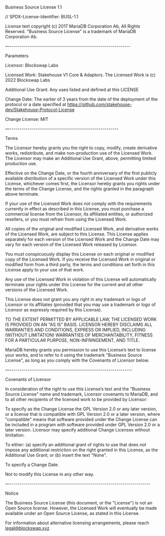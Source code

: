 Business Source License 1.1

// SPDX-License-Identifier: BUSL-1.1

License text copyright (c) 2017 MariaDB Corporation Ab, All Rights Reserved. "Business Source License" is a trademark of MariaDB Corporation Ab.

—-------------------------------------------------------------

Parameters

Licensor: Blockswap Labs

Licensed Work: Stakehouse V1 Core & Adaptors. The Licensed Work is (c) 2022 Blockswap Labs

Additional Use Grant: Any uses listed and defined at this LICENSE

Change Date: The earlier of 3 years from the date of the deployment of the protocol or a date specified at https://github.com/stakehouse-dev/Stakehouse-Protocol-License

Change License: MIT

—-------------------------------------------------------

Terms

The Licensor hereby grants you the right to copy, modify, create derivative works, redistribute, and make non-production use of the Licensed Work. The Licensor may make an Additional Use Grant, above, permitting limited production use.

Effective on the Change Date, or the fourth anniversary of the first publicly available distribution of a specific version of the Licensed Work under this License, whichever comes first, the Licensor hereby grants you rights under the terms of the Change License, and the rights granted in the paragraph above terminate.

If your use of the Licensed Work does not comply with the requirements currently in effect as described in this License, you must purchase a commercial license from the Licensor, its affiliated entities, or authorized resellers, or you must refrain from using the Licensed Work.

All copies of the original and modified Licensed Work, and derivative works of the Licensed Work, are subject to this License. This License applies separately for each version of the Licensed Work and the Change Date may vary for each version of the Licensed Work released by Licensor.

You must conspicuously display this License on each original or modified copy of the Licensed Work. If you receive the Licensed Work in original or modified form from a third party, the terms and conditions set forth in this License apply to your use of that work.

Any use of the Licensed Work in violation of this License will automatically terminate your rights under this License for the current and all other versions of the Licensed Work.

This License does not grant you any right in any trademark or logo of Licensor or its affiliates (provided that you may use a trademark or logo of Licensor as expressly required by this License).

TO THE EXTENT PERMITTED BY APPLICABLE LAW, THE LICENSED WORK IS PROVIDED ON AN "AS IS" BASIS. LICENSOR HEREBY DISCLAIMS ALL WARRANTIES AND CONDITIONS, EXPRESS OR IMPLIED, INCLUDING (WITHOUT LIMITATION) WARRANTIES OF MERCHANTABILITY, FITNESS FOR A PARTICULAR PURPOSE, NON-INFRINGEMENT, AND TITLE.

MariaDB hereby grants you permission to use this License’s text to license your works, and to refer to it using the trademark "Business Source License", as long as you comply with the Covenants of Licensor below.

—--------------------------------------------------------------

Covenants of Licensor

In consideration of the right to use this License’s text and the "Business Source License" name and trademark, Licensor covenants to MariaDB, and to all other recipients of the licensed work to be provided by Licensor:

To specify as the Change License the GPL Version 2.0 or any later version, or a license that is compatible with GPL Version 2.0 or a later version, where "compatible" means that software provided under the Change License can be included in a program with software provided under GPL Version 2.0 or a later version. Licensor may specify additional Change Licenses without limitation.

To either: (a) specify an additional grant of rights to use that does not impose any additional restriction on the right granted in this License, as the Additional Use Grant; or (b) insert the text "None".

To specify a Change Date.

Not to modify this License in any other way.

—-----------------------------------------------------------------------

Notice

The Business Source License (this document, or the "License") is not an Open Source license. However, the Licensed Work will eventually be made available under an Open Source License, as stated in this License.

For information about alternative licensing arrangements, please reach legal@blockswap.xyz 
